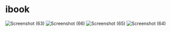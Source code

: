 # ibook
![Screenshot (63)](https://user-images.githubusercontent.com/69664017/181878334-26761916-b20c-4125-a072-46ac317bd8d6.png)
![Screenshot (66)](https://user-images.githubusercontent.com/69664017/181878345-649596a4-d962-4810-a8c8-a6adfa87da72.png)
![Screenshot (65)](https://user-images.githubusercontent.com/69664017/181878356-c889da54-474d-40f2-9e87-101c27bf3363.png)
![Screenshot (64)](https://user-images.githubusercontent.com/69664017/181878369-7005935b-cbee-4bf6-b127-fd0c32cfe4cd.png)

